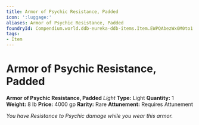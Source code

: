 ```yaml
---
title: Armor of Psychic Resistance, Padded
icon: ':luggage:'
aliases: Armor of Psychic Resistance, Padded
foundryId: Compendium.world.ddb-eureka-ddb-items.Item.EWPQAbezWx0M0to1
tags:
- Item
---
```


# Armor of Psychic Resistance, Padded

**Armor of Psychic Resistance, Padded**
_Light_
**Type:** Light
**Quantity:** 1
**Weight:** 8 lb
**Price:** 4000 gp
**Rarity:** Rare
**Attunement:** Requires Attunement

*You have Resistance to Psychic damage while you wear this armor.*